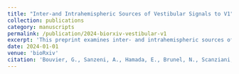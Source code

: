 ```yaml
---
title: "Inter-and Intrahemispheric Sources of Vestibular Signals to V1"
collection: publications
category: manuscripts
permalink: /publication/2024-biorxiv-vestibular-v1
excerpt: 'This preprint examines inter- and intrahemispheric sources of vestibular signals to primary visual cortex (V1).'
date: 2024-01-01
venue: 'bioRxiv'
citation: 'Bouvier, G., Sanzeni, A., Hamada, E., Brunel, N., Scanziani, M. (2024). "Inter- and Intrahemispheric Sources of Vestibular Signals to V1." <i>bioRxiv</i>.'
---
```

